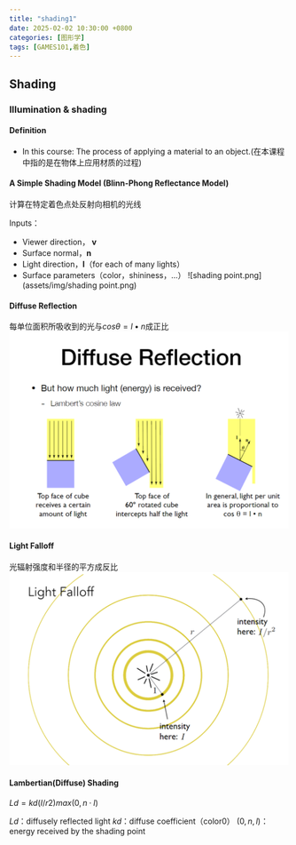 ```yaml
---
title: "shading1"
date: 2025-02-02 10:30:00 +0800
categories: [图形学]
tags: [GAMES101,着色]
---
```

Shading
---

### Illumination & shading

#### Definition

- In this course: The process of applying a material to an object.(在本课程中指的是在物体上应用材质的过程)

#### A Simple Shading Model (Blinn-Phong Reflectance Model)

计算在特定着色点处反射向相机的光线

Inputs：

- Viewer direction， **v**
- Surface normal，**n**
- Light direction，**I**（for each of many lights）
- Surface parameters（color，shininess，...）
![shading point.png](assets/img/shading point.png)

#### Diffuse Reflection

每单位面积所吸收到的光与$cos θ = l • n$成正比
![DiffuseReflection_1](assets/img/DiffuseReflection_1.png)

#### Light Falloff

光辐射强度和半径的平方成反比
![LightFalloff](assets/img/LightFalloff.png)

#### Lambertian(Diffuse) Shading

$Ld = kd (I/r2) max(0, n · l)$

$Ld$：diffusely reflected light
$kd$：diffuse coefficient（color0）
$(0,n,l)$：energy received by the shading point
